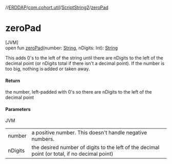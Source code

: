 //[ERDDAP](../../../index.md)/[com.cohort.util](../index.md)/[ScriptString2](index.md)/[zeroPad](zero-pad.md)

# zeroPad

[JVM]\
open fun [zeroPad](zero-pad.md)(number: [String](https://docs.oracle.com/en/java/javase/17/docs/api/java.base/java/lang/String.html), nDigits: Int): [String](https://docs.oracle.com/en/java/javase/17/docs/api/java.base/java/lang/String.html)

This adds 0's to the left of the string until there are nDigits to the left of the decimal point (or nDigits total if there isn't a decimal point). If the number is too big, nothing is added or taken away.

#### Return

the number, left-padded with 0's so there are nDigits to the left of the decimal point

#### Parameters

JVM

| | |
|---|---|
| number | a positive number. This doesn't handle negative numbers. |
| nDigits | the desired number of digits to the left of the decimal point (or total, if no decimal point) |